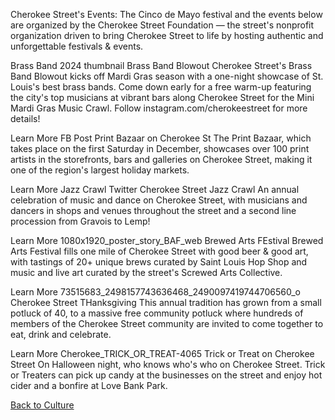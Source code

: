 Cherokee Street's Events:
The Cinco de Mayo festival and the events below are organized by the Cherokee Street Foundation — the street's nonprofit organization driven to bring Cherokee Street to life by hosting authentic and unforgettable festivals & events.

Brass Band 2024 thumbnail
Brass Band Blowout
Cherokee Street's Brass Band Blowout kicks off Mardi Gras season with a one-night showcase of St. Louis's best brass bands. Come down early for a free warm-up featuring the city's top musicians at vibrant bars along Cherokee Street for the Mini Mardi Gras Music Crawl. Follow instagram.com/cherokeestreet for more details!

Learn More
FB Post
Print Bazaar on Cherokee St
The Print Bazaar, which takes place on the first Saturday in December, showcases over 100 print artists in the storefronts, bars and galleries on Cherokee Street, making it one of the region's largest holiday markets. 

Learn More
Jazz Crawl Twitter
Cherokee Street Jazz Crawl
An annual celebration of music and dance on Cherokee Street, with musicians and dancers in shops and venues throughout the street and a second line procession from Gravois to Lemp!

Learn More
1080x1920_poster_story_BAF_web
Brewed Arts FEstival
Brewed Arts Festival fills one mile of Cherokee Street with good beer & good art, with tastings of 20+ unique brews curated by Saint Louis Hop Shop and music and live art curated by the street's Screwed Arts Collective.

Learn More
73515683_2498157743636468_2490097419744706560_o
Cherokee Street THanksgiving
This annual tradition has grown from a small potluck of 40, to a massive free community potluck where hundreds of members of the Cherokee Street community are invited to come together to eat, drink and celebrate.

Learn More
Cherokee_TRICK_OR_TREAT-4065
Trick or Treat on Cherokee Street
On Halloween night, who knows who's who on Cherokee Street. Trick or Treaters can pick up candy at the businesses on the street and enjoy hot cider and a bonfire at Love Bank Park.  

[Back to Culture](Culture.md)
